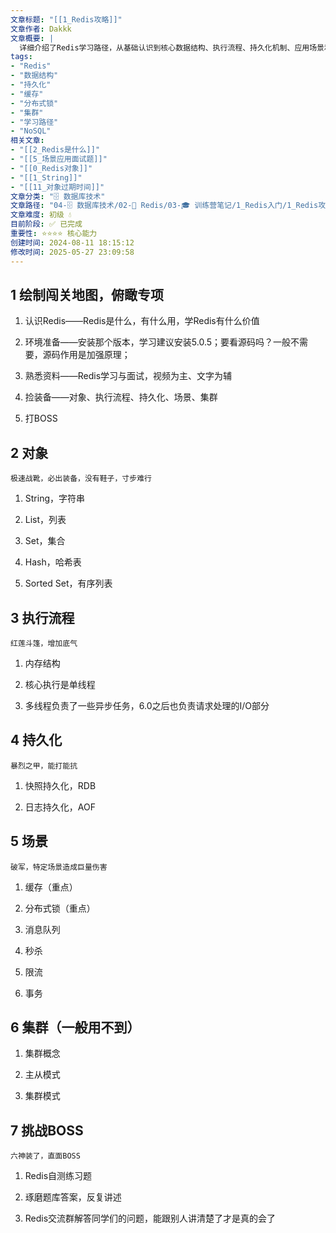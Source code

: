 ```yaml
---
文章标题: "[[1_Redis攻略]]" 
文章作者: Dakkk
文章概要: |
  详细介绍了Redis学习路径，从基础认识到核心数据结构、执行流程、持久化机制、应用场景和集群部署的完整攻略指南。
tags:
- "Redis"
- "数据结构"
- "持久化"
- "缓存"
- "分布式锁"
- "集群"
- "学习路径"
- "NoSQL"
相关文章:
- "[[2_Redis是什么]]"
- "[[5_场景应用面试题]]"
- "[[0_Redis对象]]"
- "[[1_String]]"
- "[[11_对象过期时间]]"
文章分类: "🗄️ 数据库技术"
文章路径: "04-🗄️ 数据库技术/02-🔴 Redis/03-🎓 训练营笔记/1_Redis入门/1_Redis攻略.md"
文章难度: 初级 💧
目前阶段: ✅ 已完成
重要性: ⭐⭐⭐⭐ 核心能力
创建时间: 2024-08-11 18:15:12
修改时间: 2025-05-27 23:09:58
---
```


## 1 绘制闯关地图，俯瞰专项

1. 认识Redis——Redis是什么，有什么用，学Redis有什么价值

2. 环境准备——安装那个版本，学习建议安装5.0.5；要看源码吗？一般不需要，源码作用是加强原理；

3. 熟悉资料——Redis学习与面试，视频为主、文字为辅

4. 捡装备——对象、执行流程、持久化、场景、集群

5. 打BOSS

## 2 对象

`极速战靴，必出装备，没有鞋子，寸步难行`

1. String，字符串

2. List，列表

3. Set，集合

4. Hash，哈希表

5. Sorted Set，有序列表

## 3 执行流程

`红莲斗篷，增加底气`

1. 内存结构

2. 核心执行是单线程

3. 多线程负责了一些异步任务，6.0之后也负责请求处理的I/O部分

## 4 持久化

`暴烈之甲，能打能抗`

1. 快照持久化，RDB

2. 日志持久化，AOF

## 5 场景

`破军，特定场景造成巨量伤害`

1. 缓存（重点）

2. 分布式锁（重点）

3. 消息队列

4. 秒杀

5. 限流

6. 事务

## 6 集群（一般用不到）

1. 集群概念

2. 主从模式

3. 集群模式

## 7 挑战BOSS

`六神装了，直面BOSS`

1. Redis自测练习题

2. 琢磨题库答案，反复讲述

3. Redis交流群解答同学们的问题，能跟别人讲清楚了才是真的会了

